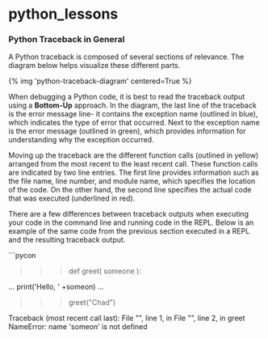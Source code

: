 # python_lessons

### Python Traceback in General

A Python traceback is composed of several sections of relevance. The diagram below helps visualize these different parts.

{% img 'python-traceback-diagram' centered=True %}

When debugging a Python code, it is best to read the traceback output using a **Bottom-Up** approach. In the diagram, the last line of the traceback is the error message line- it contains the exception name (outlined in blue),  which indicates the type of error that occurred. Next to the exception name is the error message (outlined in green), which provides information for understanding why the exception occurred.  

Moving up the traceback are the different function calls (outlined in yellow) arranged from the most recent to the least recent call. These function calls are indicated by two line entries. The first line provides information such as the file name, line number, and module name, which specifies the location of the code. On the other hand, the second line specifies the actual code that was executed (underlined in red). 

There are a few differences between traceback outputs when executing your code in the command line and running code in the REPL. Below is an example of the same code from the previous section executed in a REPL and the resulting traceback output. 

\```pycon
>>> def greet( someone ):
>>>
...   print('Hello, ' +someon)
... 
>>> greet("Chad")

Traceback (most recent call last):
  File "", line 1, in 
  File "", line 2, in greet
NameError: name 'someon' is not defined
```
